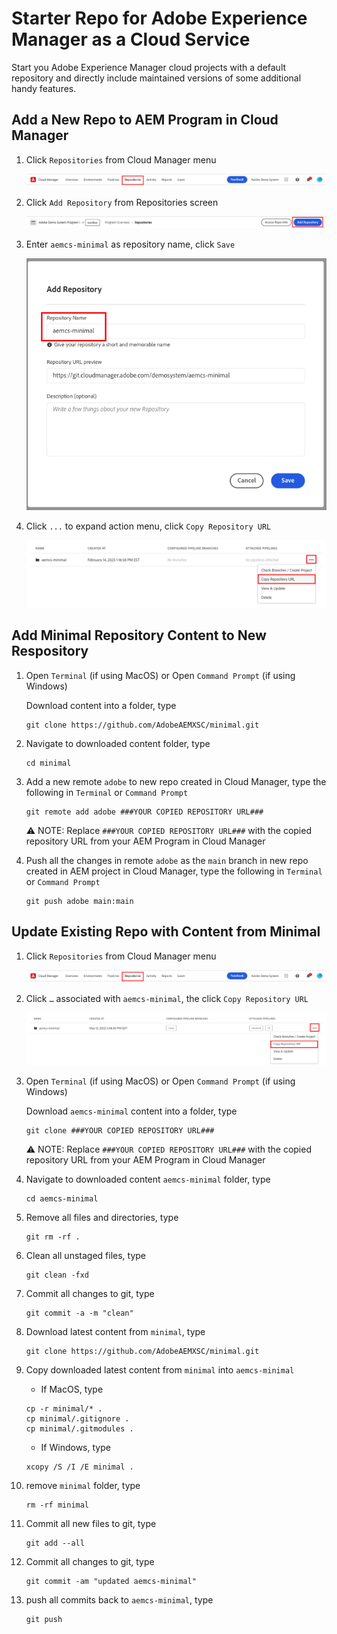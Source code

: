 Starter Repo for Adobe Experience Manager as a Cloud Service
===

Start you Adobe Experience Manager cloud projects with a default repository and directly include maintained versions
of some additional handy features.

## Add a New Repo to AEM Program in Cloud Manager

1.	Click `Repositories` from Cloud Manager menu

      ![navigate to repository](_images/navigate-to-repository.png)

2.	Click `Add Repository` from Repositories screen

      ![add repository](_images/add-repository.png)

3.	Enter `aemcs-minimal` as repository name, click `Save`

      ![name repository](_images/name-repository.png)

4.    Click `...` to expand action menu, click `Copy Repository URL`

      ![Copy repository URL](_images/copy-repository-url.png)

## Add Minimal Repository Content to New Respository

1.    Open `Terminal` (if using MacOS) or Open `Command Prompt` (if using Windows)
      
      Download content into a folder, type

      ```
      git clone https://github.com/AdobeAEMXSC/minimal.git
      ```

2.	Navigate to downloaded content folder, type

      ```
      cd minimal
      ```

3.    Add a new remote `adobe` to new repo created in Cloud Manager, type the following in `Terminal` or `Command Prompt`
      
      ```
      git remote add adobe ###YOUR COPIED REPOSITORY URL###
      ```

      :warning: NOTE: Replace `###YOUR COPIED REPOSITORY URL###` with the copied repository URL from your AEM Program in Cloud Manager

4.    Push all the changes in remote `adobe` as the `main` branch in new repo created in AEM project in Cloud Manager, type the following in `Terminal` or `Command Prompt`

      ```
      git push adobe main:main
      ```

## Update Existing Repo with Content from Minimal

1.	Click `Repositories` from Cloud Manager menu

      ![navigate to repository](_images/navigate-to-repository.png)

2.	Click `…` associated with `aemcs-minimal`, the click `Copy Repository URL`

      ![Copy repository URL](_images/copy-repository-url-aemcs.png)

3.	Open `Terminal` (if using MacOS) or Open `Command Prompt` (if using Windows)
      
      Download `aemcs-minimal` content into a folder, type
      
      ```
      git clone ###YOUR COPIED REPOSITORY URL###
      ```

      :warning: NOTE: Replace `###YOUR COPIED REPOSITORY URL###` with the copied repository URL from your AEM Program in Cloud Manager

4.	Navigate to downloaded content `aemcs-minimal` folder, type

      ```
      cd aemcs-minimal
      ```

5.	Remove all files and directories, type

      ```
      git rm -rf .
      ```

6.    Clean all unstaged files, type

      ```
      git clean -fxd
      ```

7.    Commit all changes to git, type

      ```
      git commit -a -m "clean"
      ```

8.    Download latest content from `minimal`, type

      ```
      git clone https://github.com/AdobeAEMXSC/minimal.git
      ```

9.    Copy downloaded latest content from `minimal` into `aemcs-minimal`

      * If MacOS, type

      ```
      cp -r minimal/* .
      cp minimal/.gitignore .
      cp minimal/.gitmodules .
      ```

      * If Windows, type

      ```
      xcopy /S /I /E minimal .
      ```

10.   remove `minimal` folder, type

      ```
      rm -rf minimal
      ```

12.   Commit all new files to git, type

      ```
      git add --all
      ```

13.   Commit all changes to git, type

      ```
      git commit -am "updated aemcs-minimal"
      ```

14.   push all commits back to `aemcs-minimal`, type

      ```
      git push
      ```
